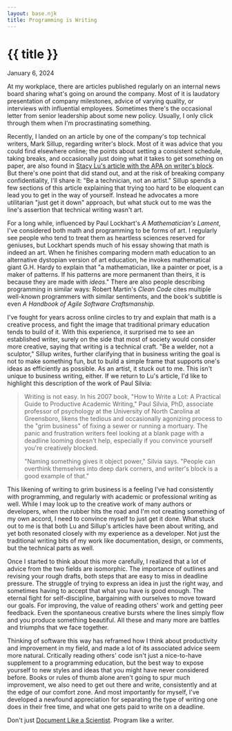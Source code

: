 ```yaml
---
layout: base.njk
title: Programming is Writing
---
```


# {{ title }}

January 6, 2024

At my workplace, there are articles published regularly on an internal news board sharing what's going on around the company. Most of it is laudatory presentation of company milestones, advice of varying quality, or interviews with influential employees. Sometimes there's the occasional letter from senior leadership about some new policy. Usually, I only click through them when I'm procrastinating something.

Recently, I landed on an article by one of the company's top technical writers, Mark Sillup, regarding writer's block. Most of it was advice that you could find elsewhere online; the points about setting a consistent schedule, taking breaks, and occasionally just doing what it takes to get something on paper, are also found in [Stacy Lu's article with the APA on writer's block](https://www.apa.org/gradpsych/2015/11/writers-block). But there's one point that did stand out, and at the risk of breaking company confidentiality, I'll share it: "Be a technician, not an artist." Sillup spends a few sections of this article explaining that trying too hard to be eloquent can lead you to get in the way of yourself. Instead he advocates a more utilitarian "just get it down" approach, but what stuck out to me was the line's assertion that technical writing wasn't art.

For a long while, influenced by Paul Lockhart's *A Mathematician's Lament*, I've considered both math and programming to be forms of art. I regularly see people who tend to treat them as heartless sciences reserved for geniuses, but Lockhart spends much of his essay showing that math is indeed an art. When he finishes comparing modern math education to an alternative dystopian version of art education, he invokes mathematical giant G.H. Hardy to explain that "a mathematician, like a painter or poet, is a maker of patterns. If his patterns are more permanent than theirs, it is because they are made with *ideas*." There are also people describing programming in similar ways: Robert Martin's *Clean Code* cites multiple well-known programmers with similar sentiments, and the book's subtitle is even *A Handbook of Agile Software Craftsmanship.*

I've fought for years across online circles to try and explain that math is a creative process, and fight the image that traditional primary education tends to build of it. With this experience, it surprised me to see an established writer, surely on the side that most of society would consider more creative, saying that writing is a technical craft. "Be a welder, not a sculptor," Sillup writes, further clarifying that in business writing the goal is not to make something fun, but to build a simple frame that supports one's ideas as efficiently as possible. As an artist, it stuck out to me. This isn't unique to business writing, either. If we return to Lu's article, I'd like to highlight this description of the work of Paul Silvia:

> Writing is not easy. In his 2007 book, "How to Write a Lot: A Practical Guide to Productive Academic Writing," Paul Silvia, PhD, associate professor of psychology at the University of North Carolina at Greensboro, likens the tedious and occasionally agonizing process to the "grim business" of fixing a sewer or running a mortuary. The panic and frustration writers feel looking at a blank page with a deadline looming doesn't help, especially if you convince yourself you're creatively blocked.
>
> "Naming something gives it object power," Silvia says. "People can overthink themselves into deep dark corners, and writer's block is a good example of that."

This likening of writing to grim business is a feeling I've had consistently with programming, and regularly with academic or professional writing as well. While I may look up to the creative work of many authors or developers, when the rubber hits the road and I'm not creating something of my own accord, I need to convince myself to just get it done. What stuck out to me is that both Lu and Sillup's articles have been about writing, and yet both resonated closely with my experience as a developer. Not just the traditional writing bits of my work like documentation, design, or comments, but the technical parts as well.

Once I started to think about this more carefully, I realized that a lot of advice from the two fields are isomorphic. The importance of outlines and revising your rough drafts, both steps that are easy to miss in deadline pressure. The struggle of trying to express an idea in just the right way, and sometimes having to accept that what you have is good enough. The eternal fight for self-discipline, bargaining with ourselves to move toward our goals. For improving, the value of reading others' work and getting peer feedback. Even the spontaneous creative bursts where the lines simply flow and you produce something beautiful. All these and many more are battles and triumphs that we face together.

Thinking of software this way has reframed how I think about productivity and improvement in my field, and made a lot of its associated advice seem more natural. Critically reading others' code isn't just a nice-to-have supplement to a programming education, but the best way to expose yourself to new styles and ideas that you might have never considered before. Books or rules of thumb alone aren't going to spur much improvement, we also need to get out there and write, consistently and at the edge of our comfort zone. And most importantly for myself, I've developed a newfound appreciation for separating the type of writing one does in their free time, and what one gets paid to write on a deadline.

Don't just [Document Like a Scientist](https://noti.st/karissapeth/g3vUiw/document-like-a-scientist). Program like a writer.
